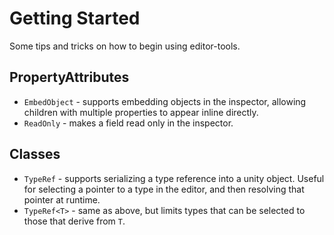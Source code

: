 # Getting Started

Some tips and tricks on how to begin using editor-tools.

## PropertyAttributes

- `EmbedObject` - supports embedding objects in the inspector, allowing children with multiple properties to appear inline directly.
- `ReadOnly` - makes a field read only in the inspector.

## Classes

- `TypeRef` - supports serializing a type reference into a unity object. Useful for selecting a pointer to a type in the editor, and then resolving that pointer at runtime.
- `TypeRef<T>` - same as above, but limits types that can be selected to those that derive from `T`.
